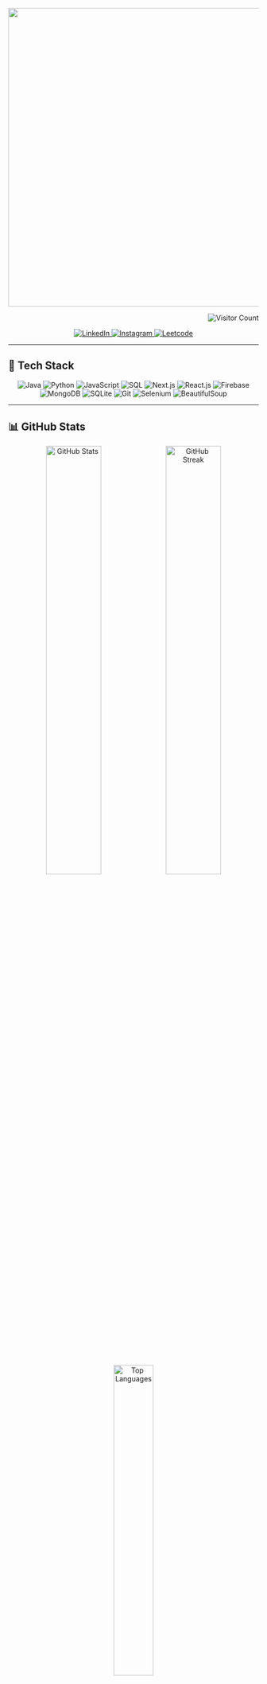 <p align="center">
  <img src="https://github.com/space-monkey22/readme-assests/blob/main/name.png" width="600"/>
</p>

<p align="right">
  <img src="https://komarev.com/ghpvc/?username=space-monkey22&label=Profile+Views&color=ff69b4&style=flat-square" alt="Visitor Count"/>
</p>

<p align="center">
  <a href="https://www.linkedin.com/in/imgaya3" target="_blank">
    <img src="https://img.shields.io/badge/LinkedIn-0077B5?style=for-the-badge&logo=linkedin&logoColor=white" alt="LinkedIn"/>
  </a>
  
  <a href="https://www.instagram.com/tea_innum_varala__?igsh=MTYyY3FmM205ZjFpMA==" target="_blank">
    <img src="https://img.shields.io/badge/Instagram-fe4164?style=for-the-badge&logo=instagram&logoColor=white" alt="Instagram"/>
  </a>
  
  <a href="https://leetcode.com/u/gaya7hr1/" target="_blank">
    <img src="https://img.shields.io/badge/dynamic/json?style=for-the-badge&labelColor=black&color=%23ffa116&label=Solved&query=solved&url=https%3A%2F%2Fleetcode-badge.vercel.app%2Fapi%2Fusers%2Fgaya7hr1&logo=leetcode&logoColor=yellow" alt="Leetcode"/>
  </a>
</p>

---

## 🚀 Tech Stack

<p align="center">

  <!-- Languages -->
  <img src="https://img.shields.io/badge/Java-ED8B00?style=for-the-badge&logo=java&logoColor=white" alt="Java"/>
  <img src="https://img.shields.io/badge/Python-3670A0?style=for-the-badge&logo=python&logoColor=ffdd54" alt="Python"/>
  <img src="https://img.shields.io/badge/JavaScript-F7DF1E?style=for-the-badge&logo=javascript&logoColor=black" alt="JavaScript"/>
  <img src="https://img.shields.io/badge/SQL-003B57?style=for-the-badge&logo=postgresql&logoColor=white" alt="SQL"/>

  <!-- Web Dev & Frameworks -->
  <img src="https://img.shields.io/badge/Next.js-000000?style=for-the-badge&logo=next.js&logoColor=white" alt="Next.js"/>
  <img src="https://img.shields.io/badge/React.js-61DAFB?style=for-the-badge&logo=react&logoColor=black" alt="React.js"/>
  <img src="https://img.shields.io/badge/Firebase-ffca28?style=for-the-badge&logo=firebase&logoColor=black" alt="Firebase"/>

  <!-- Backend / Tools -->
  <img src="https://img.shields.io/badge/MongoDB-4EA94B?style=for-the-badge&logo=mongodb&logoColor=white" alt="MongoDB"/>
  <img src="https://img.shields.io/badge/SQLite-07405E?style=for-the-badge&logo=sqlite&logoColor=white" alt="SQLite"/>
  <img src="https://img.shields.io/badge/Git-F05032?style=for-the-badge&logo=git&logoColor=white" alt="Git"/>

  <!-- Automation & Data -->
  <img src="https://img.shields.io/badge/Selenium-43B02A?style=for-the-badge&logo=selenium&logoColor=white" alt="Selenium"/>
  <img src="https://img.shields.io/badge/BeautifulSoup-3e803d?style=for-the-badge&logo=python&logoColor=white" alt="BeautifulSoup"/>

</p>


  

---

## 📊 GitHub Stats

<p align="center">
  <img src="https://github-readme-stats.vercel.app/api?username=space-monkey22&show_icons=true&theme=radical" width="47%" alt="GitHub Stats"/>
  <img src="https://github-readme-streak-stats.herokuapp.com?user=space-monkey22&theme=radical" width="47%" alt="GitHub Streak"/>
</p>

<p align="center">
  <img src="https://github-readme-stats.vercel.app/api/top-langs/?username=space-monkey22&layout=compact&theme=radical" width="40%" alt="Top Languages"/>
</p>


<p align="center">
  <img src="https://github.com/space-monkey22/readme-assests/blob/main/kiki%20card.png" width="300" alt="Kiki Card"/>
</p>


---

## 💌 Aesthetic Outro

<p align="center">
  <img src="https://github.com/space-monkey22/readme-assests/blob/main/whisper%20of%20the%20heart.gif" width="280" alt="Ghibli Closing"/>
</p>

<p align="center"><em>“We each need to find our own inspiration. Sometimes, it’s not easy.” – Kiki's delivery service </em></p>
